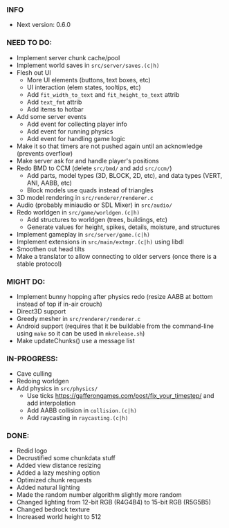 ### INFO
- Next version: 0.6.0

### NEED TO DO:
- Implement server chunk cache/pool
- Implement world saves in `src/server/saves.(c|h)`
- Flesh out UI
    - More UI elements (buttons, text boxes, etc)
    - UI interaction (elem states, tooltips, etc)
    - Add `fit_width_to_text` and `fit_height_to_text` attrib
    - Add `text_fmt` attrib
    - Add items to hotbar
- Add some server events
    - Add event for collecting player info
    - Add event for running physics
    - Add event for handling game logic
- Make it so that timers are not pushed again until an acknowledge (prevents overflow)
- Make server ask for and handle player's positions
- Redo BMD to CCM (delete `src/bmd/` and add `src/ccm/`)
    - Add parts, model types (3D, BLOCK, 2D, etc), and data types (VERT, ANI, AABB, etc)
    - Block models use quads instead of triangles
- 3D model rendering in `src/renderer/renderer.c`
- Audio (probably miniaudio or SDL Mixer) in `src/audio/`
- Redo worldgen in `src/game/worldgen.(c|h)`
    - Add structures to worldgen (trees, buildings, etc)
    - Generate values for height, spikes, details, moisture, and structures
- Implement gameplay in `src/server/game.(c|h)`
- Implement extensions in `src/main/extmgr.(c|h)` using libdl
- Smoothen out head tilts
- Make a translator to allow connecting to older servers (once there is a stable protocol)

### MIGHT DO:
- Implement bunny hopping after physics redo (resize AABB at bottom instead of top if in-air crouch)
- Direct3D support
- Greedy mesher in `src/renderer/renderer.c`
- Android support (requires that it be buildable from the command-line using `make` so it can be used in `mkrelease.sh`)
- Make updateChunks() use a message list

### IN-PROGRESS:
- Cave culling
- Redoing worldgen
- Add physics in `src/physics/`
    - Use ticks https://gafferongames.com/post/fix_your_timestep/ and add interpolation
    - Add AABB collision in `collision.(c|h)`
    - Add raycasting in `raycasting.(c|h)`

### DONE:
- Redid logo
- Decrustified some chunkdata stuff
- Added view distance resizing
- Added a lazy meshing option
- Optimized chunk requests
- Added natural lighting
- Made the random number algorithm slightly more random
- Changed lighting from 12-bit RGB (R4G4B4) to 15-bit RGB (R5G5B5)
- Changed bedrock texture
- Increased world height to 512
